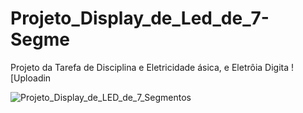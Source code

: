 # Projeto_Display_de_Led_de_7-Segme
Projeto da Tarefa de Disciplina e Eletricidade ásica, e Eletrôia Digita
![Uploadin

![Projeto_Display_de_LED_de_7_Segmentos](https://github.com/user-attachments/assets/9eec8055-4d3a-4ee0-8d12-18627fa1eed5)
